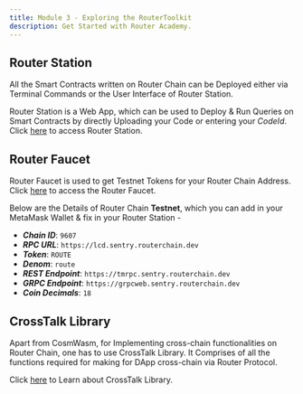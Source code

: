 ```yaml
---
title: Module 3 - Exploring the RouterToolkit
description: Get Started with Router Academy.
---
```


## Router Station

All the Smart Contracts written on Router Chain can be Deployed either via Terminal Commands or the User Interface of Router Station.

Router Station is a Web App, which can be used to Deploy & Run Queries on Smart Contracts by directly Uploading your Code or entering your _CodeId_. Click [here](https://station.routerprotocol.com/) to access Router Station.

## Router Faucet

Router Faucet is used to get Testnet Tokens for your Router Chain Address. Click [here](https://faucet.routerprotocol.com/) to access the Router Faucet.

Below are the Details of Router Chain **Testnet**, which you can add in your MetaMask Wallet & fix in your Router Station -

- ***Chain ID***: `9607`
- ***RPC URL***: `https://lcd.sentry.routerchain.dev`
- ***Token***: `ROUTE`
- ***Denom***: `route`
- ***REST Endpoint***: `https://tmrpc.sentry.routerchain.dev`
- ***GRPC Endpoint***: `https://grpcweb.sentry.routerchain.dev`
- ***Coin Decimals***: `18`

## CrossTalk Library

Apart from CosmWasm, for Implementing cross-chain functionalities on Router Chain, one has to use CrossTalk Library. It Comprises of all the functions required for making for DApp cross-chain via Router Protocol.

Click [here](https://docs.routerprotocol.com/develop/message-transfer-via-crosstalk) to Learn about CrossTalk Library.